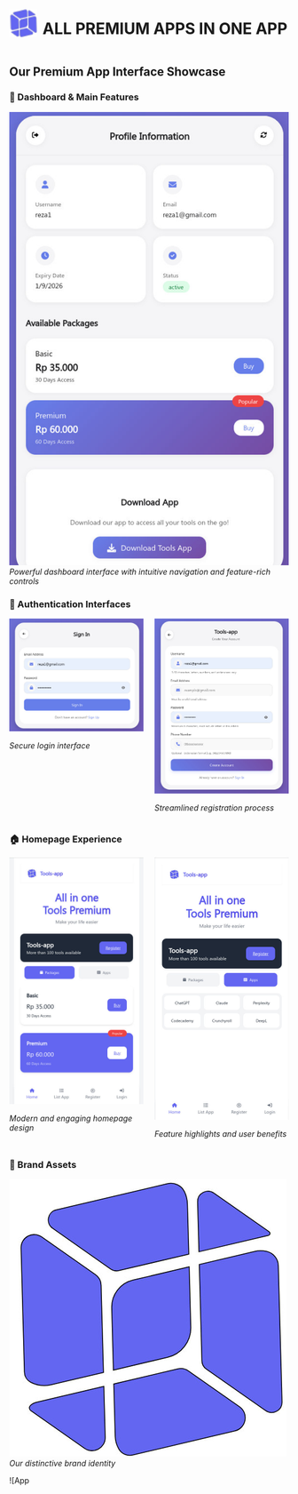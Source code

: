 <div style="display: flex; align-items: center;">
  <img src="https://github.com/TOOLS-APP-COM/.github/blob/main/IMAGES/ICONLOGO.png?raw=true" alt="TOOLS APP Logo" style="width: 50px; height: 50px; margin-right: 10px;">
  <h1>ALL PREMIUM APPS IN ONE APP</h1>
</div>


## Our Premium App Interface Showcase

### 🎯 Dashboard & Main Features
![Dashboard](https://github.com/TOOLS-APP-COM/.github/blob/main/IMAGES/WEBSITE-DASHBOARD.jpg?raw=true)
*Powerful dashboard interface with intuitive navigation and feature-rich controls*

### 🔐 Authentication Interfaces

<div style="display: flex; justify-content: space-between;">
  <div style="flex: 1; margin-right: 10px;">
    <img src="https://github.com/TOOLS-APP-COM/.github/blob/main/IMAGES/WEBSITE-FORM-LOGIN.jpg?raw=true" alt="Login Form">
    <p><em>Secure login interface</em></p>
  </div>
  <div style="flex: 1; margin-left: 10px;">
    <img src="https://github.com/TOOLS-APP-COM/.github/blob/main/IMAGES/WEBSITE-FORM-REGISTER.jpg?raw=true" alt="Register Form">
    <p><em>Streamlined registration process</em></p>
  </div>
</div>

### 🏠 Homepage Experience
<div style="display: grid; grid-template-columns: 1fr 1fr; gap: 20px;">
  <div>
    <img src="https://github.com/TOOLS-APP-COM/.github/blob/main/IMAGES/WEBSITE-HOMEPAGE.jpg?raw=true" alt="Homepage View 1">
    <p><em>Modern and engaging homepage design</em></p>
  </div>
  <div>
    <img src="https://github.com/TOOLS-APP-COM/.github/blob/main/IMAGES/WEBSITE-HOMEPAGE2.jpg?raw=true" alt="Homepage View 2">
    <p><em>Feature highlights and user benefits</em></p>
  </div>
</div>

### 🎨 Brand Assets
![TOOLS APP Logo](https://github.com/TOOLS-APP-COM/.github/blob/main/IMAGES/LOGO.jpg?raw=true)
*Our distinctive brand identity*

![App